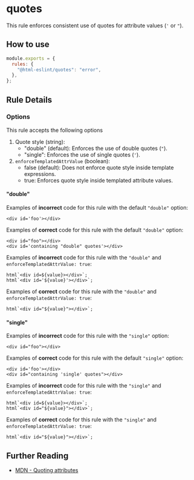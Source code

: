 # quotes

This rule enforces consistent use of quotes for attribute values (`'` or `"`).

## How to use

```js,.eslintrc.js
module.exports = {
  rules: {
    "@html-eslint/quotes": "error",
  },
};
```

## Rule Details

### Options

This rule accepts the following options

1. Quote style (string):
   - "double" (default): Enforces the use of double quotes (`"`).
   - "single": Enforces the use of single quotes (`'`).
2. `enforceTemplatedAttrValue` (boolean):
   - false (default): Does not enforce quote style inside template expressions.
   - true: Enforces quote style inside templated attribute values.

#### "double"

Examples of **incorrect** code for this rule with the default `"double"` option:

<!-- prettier-ignore -->
```html,incorrect
<div id='foo'></div>
```

<!-- prettier-ignore-end -->

Examples of **correct** code for this rule with the default `"double"` option:

```html,correct
<div id="foo"></div>
<div id='containing "double" quotes'></div>
```

Examples of **incorrect** code for this rule with the `"double"` and `enforceTemplatedAttrValue: true`:

<!-- prettier-ignore -->
```js,incorrect
html`<div id=${value}></div>`;
html`<div id='${value}'></div>`;
```

<!-- prettier-ignore-end -->

Examples of **correct** code for this rule with the `"double"` and `enforceTemplatedAttrValue: true`:

<!-- prettier-ignore -->
```js,correct
html`<div id="${value}"></div>`;
```

<!-- prettier-ignore-end -->

#### "single"

Examples of **incorrect** code for this rule with the `"single"` option:

```html,incorrect
<div id="foo"></div>
```

Examples of **correct** code for this rule with the default `"single"` option:

<!-- prettier-ignore -->
```html,correct
<div id='foo'></div>
<div id="containing 'single' quotes"></div>
```

<!-- prettier-ignore-end -->

Examples of **incorrect** code for this rule with the `"single"` and `enforceTemplatedAttrValue: true`:

<!-- prettier-ignore -->
```js,incorrect
html`<div id=${value}></div>`;
html`<div id="${value}"></div>`;
```

<!-- prettier-ignore-end -->

Examples of **correct** code for this rule with the `"single"` and `enforceTemplatedAttrValue: true`:

<!-- prettier-ignore -->
```js,correct
html`<div id="${value}"></div>`;
```

<!-- prettier-ignore-end -->

## Further Reading

- [MDN - Quoting attributes](https://developer.mozilla.org/en-US/docs/MDN/Guidelines/Code_guidelines/HTML#Quoting_attributes)
